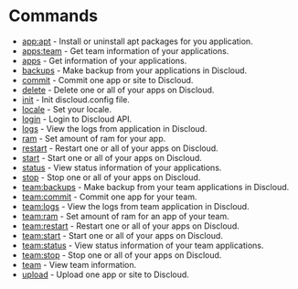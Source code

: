 # Commands

- [app:apt](./commands/app-apt.md) - Install or uninstall apt packages for you application.
- [apps:team](./commands/apps-team.md) - Get team information of your applications.
- [apps](./commands/apps.md) - Get information of your applications.
- [backups](./commands/backups.md) - Make backup from your applications in Discloud.
- [commit](./commands/commit.md) - Commit one app or site to Discloud.
- [delete](./commands/delete.md) - Delete one or all of your apps on Discloud.
- [init](./commands/init.md) - Init discloud.config file.
- [locale](./commands/locale.md) - Set your locale.
- [login](./commands/login.md) - Login to Discloud API.
- [logs](./commands/logs.md) - View the logs from application in Discloud.
- [ram](./commands/ram.md) - Set amount of ram for your app.
- [restart](./commands/restart.md) - Restart one or all of your apps on Discloud.
- [start](./commands/start.md) - Start one or all of your apps on Discloud.
- [status](./commands/status.md) - View status information of your applications.
- [stop](./commands/stop.md) - Stop one or all of your apps on Discloud.
- [team:backups](./commands/team-backups.md) - Make backup from your team applications in Discloud.
- [team:commit](./commands/team-commit.md) - Commit one app for your team.
- [team:logs](./commands/team-logs.md) - View the logs from team application in Discloud.
- [team:ram](./commands/team-ram.md) - Set amount of ram for an app of your team.
- [team:restart](./commands/team-restart.md) - Restart one or all of your apps on Discloud.
- [team:start](./commands/team-start.md) - Start one or all of your apps on Discloud.
- [team:status](./commands/team-status.md) - View status information of your team applications.
- [team:stop](./commands/team-stop.md) - Stop one or all of your apps on Discloud.
- [team](./commands/team.md) - View team information.
- [upload](./commands/upload.md) - Upload one app or site to Discloud.
